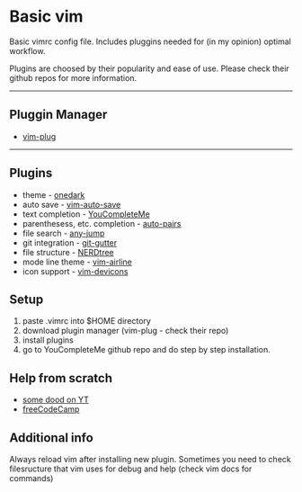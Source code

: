 # Basic vim

Basic vimrc config file. Includes pluggins needed for (in my opinion) optimal workflow.

Plugins are choosed by their popularity and ease of use. Please check their github repos for more information.

<hr>

## Pluggin Manager
* [vim-plug](https://github.com/junegunn/vim-plug)

<hr>

## Plugins
* theme - [onedark](https://github.com/joshdick/onedark.vim)
* auto save - [vim-auto-save](https://github.com/907th/vim-auto-save)
* text completion - [YouCompleteMe](https://github.com/ycm-core/YouCompleteMe)
* parenthesess, etc. completion - [auto-pairs](https://github.com/jiangmiao/auto-pairs)
* file search - [any-jump](https://github.com/pechorin/any-jump.vim)
* git integration - [git-gutter](https://github.com/airblade/vim-gitgutter)
* file structure - [NERDtree](https://github.com/preservim/nerdtree)
* mode line theme - [vim-airline](https://github.com/preservim/nerdtree)
* icon support - [vim-devicons](https://github.com/ryanoasis/vim-devicons)


## Setup
1. paste .vimrc into $HOME directory
2. download plugin manager (vim-plug - check their repo)
3. install plugins
4. go to YouCompleteMe github repo and do step by step installation.

## Help from scratch 
* [some dood on YT](https://www.youtube.com/watch?v=yUU12SqX_sY)
* [freeCodeCamp](https://www.freecodecamp.org/news/vimrc-configuration-guide-customize-your-vim-editor/)

## Additional info
Always reload vim after installing new plugin. Sometimes you need to check filesructure that vim uses for debug and help (check vim docs for commands)
